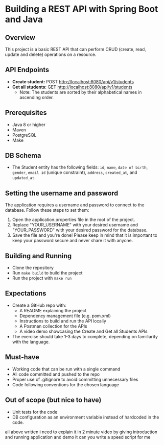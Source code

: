 # Building a REST API with Spring Boot and Java

## Overview
This project is a basic REST API that can perform CRUD (create, read, update and delete) operations on a resource.

## API Endpoints
- **Create student:** POST [http://localhost:8080/api/v1/students](http://localhost:8080/api/v1/students)
- **Get all students:** GET [http://localhost:8080/api/v1/students](http://localhost:8080/api/v1/students)
    - Note: The students are sorted by their alphabetical names in ascending order.

## Prerequisites
- Java 8 or higher
- Maven
- PostgreSQL
- Make

## DB Schema
- The Student entity has the following fields: `id`, `name`, `date of birth`, `gender`, `email id` (unique constraint), `address`, `created_at`, and `updated_at`.

## Setting the username and password
The application requires a username and password to connect to the database. Follow these steps to set them:
1. Open the application.properties file in the root of the project.
2. Replace "YOUR_USERNAME" with your desired username and "YOUR_PASSWORD" with your desired password for the database.
3. Save the file and you're done!
Please keep in mind that it is important to keep your password secure and never share it with anyone.


## Building and Running
- Clone the repository
- Run `make build` to build the project
- Run the project with `make run`

## Expectations

- Create a GitHub repo with:
    - A README explaining the project
    - Dependency management file (e.g. pom.xml)
    - Instructions to build and run the API locally
    - A Postman collection for the APIs
    - A video demo showcasing the Create and Get all Students APIs
- The exercise should take 1-3 days to complete, depending on familiarity with the language.

## Must-have

- Working code that can be run with a single command
- All code committed and pushed to the repo
- Proper use of .gitignore to avoid committing unnecessary files
- Code following conventions for the chosen language

## Out of scope (but nice to have)

- Unit tests for the code
- DB configuration as an environment variable instead of hardcoded in the code.

all above written i need to explain it in 2 minute video by giving introduction and running application and demo it can you write a speed script for me